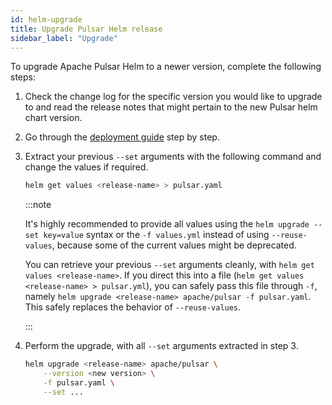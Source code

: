 ```yaml
---
id: helm-upgrade
title: Upgrade Pulsar Helm release
sidebar_label: "Upgrade"
---
```



To upgrade Apache Pulsar Helm to a newer version, complete the following steps:

1. Check the change log for the specific version you would like to upgrade to and read the release notes that might pertain to the new Pulsar helm chart version.

2. Go through the [deployment guide](helm-deploy.md) step by step.

3. Extract your previous `--set` arguments with the following command and change the values if required.

   ```bash
   helm get values <release-name> > pulsar.yaml
   ```

   :::note

   It's highly recommended to provide all values using the `helm upgrade --set key=value` syntax or the `-f values.yml` instead of using `--reuse-values`, because some of the current values might be deprecated.

   You can retrieve your previous `--set` arguments cleanly, with `helm get values <release-name>`. If you direct this into a file (`helm get values <release-name> > pulsar.yml`), you can safely pass this file through `-f`, namely `helm upgrade <release-name> apache/pulsar -f pulsar.yaml`. This safely replaces the behavior of `--reuse-values`.

   :::

4. Perform the upgrade, with all `--set` arguments extracted in step 3.

   ```bash
   helm upgrade <release-name> apache/pulsar \
       --version <new version> \
       -f pulsar.yaml \
       --set ...
   ```

